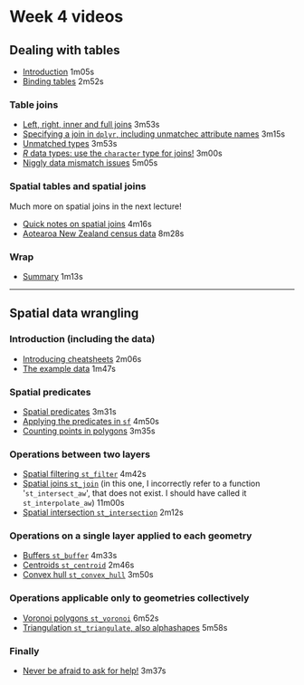 # Week 4 videos

## Dealing with tables

-   [Introduction](https://southosullivan.com/geog315/video/week-04-lecture-01/geog315-07-2022-dealing-with-tables-01.mp4) 1m05s
-   [Binding tables](https://southosullivan.com/geog315/video/week-04-lecture-01/geog315-07-2022-dealing-with-tables-02.mp4) 2m52s

### Table joins

-   [Left, right, inner and full joins](https://southosullivan.com/geog315/video/week-04-lecture-01/geog315-07-2022-dealing-with-tables-03.mp4) 3m53s
-   [Specifying a join in `dplyr`, including unmatchec attribute names](https://southosullivan.com/geog315/video/week-04-lecture-01/geog315-07-2022-dealing-with-tables-04.mp4) 3m15s
-   [Unmatched types](https://southosullivan.com/geog315/video/week-04-lecture-01/geog315-07-2022-dealing-with-tables-05.mp4) 3m53s
-   [*R* data types: use the `character` type for joins!](https://southosullivan.com/geog315/video/week-04-lecture-01/geog315-07-2022-dealing-with-tables-06.mp4) 3m00s
-   [Niggly data mismatch issues](https://southosullivan.com/geog315/video/week-04-lecture-01/geog315-07-2022-dealing-with-tables-07.mp4) 5m05s

### Spatial tables and spatial joins

Much more on spatial joins in the next lecture!

-   [Quick notes on spatial joins](https://southosullivan.com/geog315/video/week-04-lecture-01/geog315-07-2022-dealing-with-tables-08.mp4) 4m16s
-   [Aotearoa New Zealand census data](https://southosullivan.com/geog315/video/week-04-lecture-01/geog315-07-2022-dealing-with-tables-09.mp4) 8m28s

### Wrap

-   [Summary](https://southosullivan.com/geog315/video/week-04-lecture-01/geog315-07-2022-dealing-with-tables-10.mp4) 1m13s

------------------------------------------------------------------------

## Spatial data wrangling

### Introduction (including the data)

- [Introducing cheatsheets](https://southosullivan.com/geog315/video/week-04-lecture-02/geog315-08-2023-spatial-data-wrangling-01.mp4) 2m06s 
- [The example data](https://southosullivan.com/geog315/video/week-04-lecture-02/geog315-08-2023-spatial-data-wrangling-02.mp4) 1m47s

### Spatial predicates

- [Spatial predicates](https://southosullivan.com/geog315/video/week-04-lecture-02/geog315-08-2023-spatial-data-wrangling-03.mp4) 3m31s
- [Applying the predicates in `sf`](https://southosullivan.com/geog315/video/week-04-lecture-02/geog315-08-2023-spatial-data-wrangling-04.mp4) 4m50s
- [Counting points in polygons](https://southosullivan.com/geog315/video/week-04-lecture-02/geog315-08-2023-spatial-data-wrangling-05.mp4) 3m35s

### Operations between two layers

- [Spatial filtering `st_filter`](https://southosullivan.com/geog315/video/week-04-lecture-02/geog315-08-2023-spatial-data-wrangling-06.mp4) 4m42s
- [Spatial joins `st_join`](https://southosullivan.com/geog315/video/week-04-lecture-02/geog315-08-2023-spatial-data-wrangling-07.mp4) (in this one, I incorrectly refer to a function '`st_intersect_aw`', that does not exist. I should have called it `st_interpolate_aw`) 11m00s
- [Spatial intersection `st_intersection`](https://southosullivan.com/geog315/video/week-04-lecture-02/geog315-08-2023-spatial-data-wrangling-08.mp4) 2m12s

### Operations on a single layer applied to each geometry

- [Buffers `st_buffer`](https://southosullivan.com/geog315/video/week-04-lecture-02/geog315-08-2023-spatial-data-wrangling-09.mp4) 4m33s
- [Centroids `st_centroid`](https://southosullivan.com/geog315/video/week-04-lecture-02/geog315-08-2023-spatial-data-wrangling-10.mp4) 2m46s
- [Convex hull `st_convex_hull`](https://southosullivan.com/geog315/video/week-04-lecture-02/geog315-08-2023-spatial-data-wrangling-11.mp4) 3m50s

### Operations applicable only to geometries collectively

- [Voronoi polygons `st_voronoi`](https://southosullivan.com/geog315/video/week-04-lecture-02/geog315-08-2023-spatial-data-wrangling-12.mp4) 6m52s
- [Triangulation `st_triangulate`, also alphashapes](https://southosullivan.com/geog315/video/week-04-lecture-02/geog315-08-2023-spatial-data-wrangling-13.mp4) 5m58s

### Finally

- [Never be afraid to ask for help!](https://southosullivan.com/geog315/video/week-04-lecture-02/geog315-08-2023-spatial-data-wrangling-14.mp4) 3m37s

